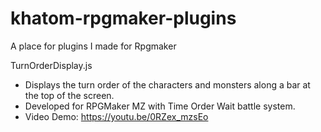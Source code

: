 # khatom-rpgmaker-plugins
A place for plugins I made for Rpgmaker

TurnOrderDisplay.js
- Displays the turn order of the characters and monsters along a bar at the top of the screen.
- Developed for RPGMaker MZ with Time Order Wait battle system.
- Video Demo: https://youtu.be/0RZex_mzsEo
